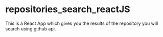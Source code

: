 # repositories_search_reactJS
This is a React App which gives you the results of the repository you will search using github api.
